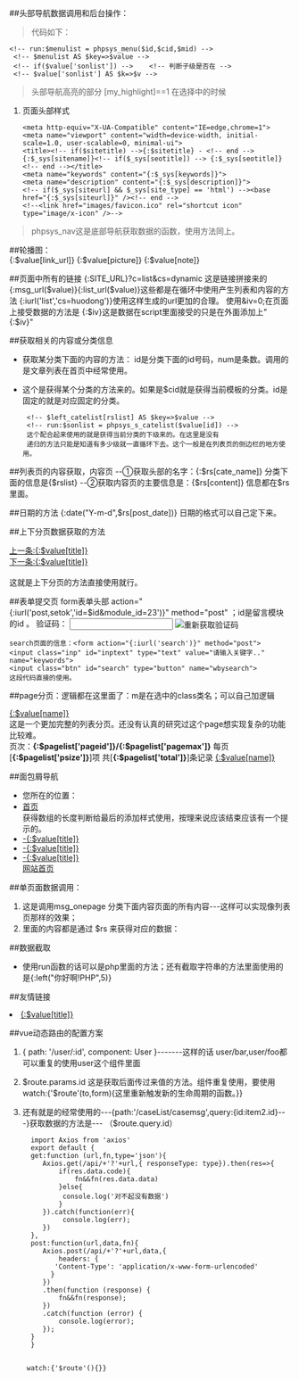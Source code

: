 ##头部导航数据调用和后台操作：
>代码如下：  
   
	<!-- run:$menulist = phpsys_menu($id,$cid,$mid) -->
     <!-- $menulist AS $key=>$value -->
	 <!-- if($value['sonlist']) -->    <!-- 判断子级是否在 -->
	 <!-- $value['sonlist'] AS $k=>$v -->
>头部导航高亮的部分  [my_highlight]==1 在选择中的时候

1.  页面头部样式

		<meta http-equiv="X-UA-Compatible" content="IE=edge,chrome=1">
		<meta name="viewport" content="width=device-width, initial-scale=1.0, user-scalable=0, minimal-ui">
		<title><!-- if($sitetitle) -->{:$sitetitle} - <!-- end -->{:$_sys[sitename]}<!-- if($_sys[seotitle]) --> {:$_sys[seotitle]}<!-- end --></title>
		<meta name="keywords" content="{:$_sys[keywords]}">
		<meta name="description" content="{:$_sys[description]}">
		<!-- if($_sys[siteurl] && $_sys[site_type] == 'html') --><base href="{:$_sys[siteurl]}" /><!-- end -->
		<!--<link href="images/favicon.ico" rel="shortcut icon" type="image/x-icon" />-->
>phpsys_nav这是底部导航获取数据的函数，使用方法同上。

##轮播图：
	<!-- run:$picplayer = phpsys("picplayer") -->   
	<!-- $picplayer[rslist] AS $key=>$value -->
    {:$value[link_url]}
    {:$value[picture]}
    {:$value[note]}
    <!--end--><!--run:unset($picplayer)-->

##页面中所有的链接
	{:SITE_URL}?c=list&cs=dynamic   这是链接拼接来的
    {:msg_url($value)}{:list_url($value)}这些都是在循环中使用产生列表和内容的方法
    {:iurl('list','cs=huodong')}使用这样生成的url更加的合理。
    使用&iv=0;在页面上接受数据的方法是 {:$iv}这是数据在script里面接受的只是在外面添加上"{:$iv}" 

##获取相关的内容或分类信息
-  获取某分类下面的内容的方法：<!--run:$newlist=phpsys_c_list(id,num)--> id是分类下面的id号码，num是条数。调用的是文章列表在首页中经常使用。
-  <!-- run:$left_catelist = phpsys_catelist(65,$cid) --> 这个是获得某个分类的方法来的。如果是$cid就是获得当前模板的分类。id是固定的就是对应固定的分类。

		<!-- $left_catelist[rslist] AS $key=>$value -->
    	<!-- run:$sonlist = phpsys_s_catelist($value[id]) -->	
		这个配合起来使用的就是获得当前分类的下级来的。在这里是没有
    	递归的方法只能是知道有多少级就一直循环下去。这个一般是在列表页的侧边栏的地方使用。

##列表页的内容获取，内容页
	 --①获取头部的名字：{:$rs[cate_name]}  分类下面的信息是{$rslist}
     --②获取内容页的主要信息是：{$rs[content]}  信息都在$rs里面。

##日期的方法
	{:date("Y-m-d",$rs[post_date])}	日期的格式可以自己定下来。

##上下分页数据获取的方法
	<!-- run:$np_list = phpsys_next_prev($rs[id],$rs[cate_id]) -->
	<!-- if($np_list) -->
        <!-- $np_list[prev] AS $key=>$value -->            
        <div class="pre_pages pull-left"><a href="{:msg_url($value)}">上一条:{:$value[title]}</a></div>
        <!-- end -->
        <!-- $np_list[next] AS $key=>$value -->
        <div class="next_pages pull-right"><a href="{:msg_url($value)}">下一条:{:$value[title]}</a></div>
        <!-- end -->
        <!-- end -->
        <!-- run:unset($np_list) -->  
	这就是上下分页的方法直接使用就行。

##表单提交页
	form表单头部 action="{:iurl('post,setok','id=$id&module_id=23')}" method="post" ；id是留言模块的id 。
    验证码：
	<input id="verifycode"  class="form_text_verifycode"  name="sys_check" type="text" maxlength="4" />
    <img src="{:iurl('login,codes')}"  onclick="ChangeCode()"  class="code_image" id="code"  align="absMiddle"  alt="重新获取验证码"  title="重新获取验证码" />
	
    search页面的信息：<form action="{:iurl('search')}" method="post">
    <input class="inp" id="inptext" type="text" value="请输入关键字.." name="keywords">
    <input class="btn" id="search" type="button" name="wbysearch">
    这段代码直接的使用。

##page分页：逻辑都在这里面了：m是在选中的class类名；可以自己加逻辑
	<div class='digg4'>
            <!-- $pagelist['rslist'] AS $key=>$value -->
            <a href="{:$value[url]}" class="current {:$value[status] ? 'm' : 'n'}">{:$value[name]}</a>
            <!-- end -->
         </div>
	这是一个更加完整的列表分页。还没有认真的研究过这个page想实现复杂的功能比较难。
	<div class='digg4'>
        	页次：<strong>{:$pagelist['pageid']}/{:$pagelist['pagemax']}</strong>
        	每页[<strong>{:$pagelist['psize']}</strong>]项  共[<strong>{:$pagelist['total']}</strong>]条记录
        	<!-- $pagelist['rslist'] AS $key=>$value -->
        	<a href="{:$value[url]}" class="current {:$value[status] ? 'm' : 'n'}">{:$value[name]}</a>
        	<!-- end -->
    	</div>

##面包屑导航
	<ul>
	<li>您所在的位置：</li>
	<li><a href="{:SITE_URL}">首页</a></li>
	<!--run:$i=0-->
	<!--run:$len=sizeof($leader)-->          获得数组的长度判断给最后的添加样式使用，按理来说应该结束应该有一个提示的。
	<!-- if($leader && is_array($leader)) -->
    <!-- $leader AS $key=>$value -->
        <!-- if($value[url]) -->
        <!--run:$i++-->
        	<!--if($i>=$len)-->
        	<li><a class="link" href="javascript:void(0);">-{:$value[title]}</a></li>
        	<!--else-->
        	<li><a href="{:$value[url]}">-{:$value[title]}</a></li>
        	<!--end-->
         <!-- else -->
         <li><a class="link" href="javascript:void(0);">-{:$value[title]}</a></li>
        <!-- end -->
    <!-- end -->
	<!-- else -->
	<a href="{:iurl('index')}">网站首页</a>
    <!-- end -->
       <!--run:unset($len)-->
    </ul>

##单页面数据调用：
1. 这是调用msg_onepage 分类下面内容页面的所有内容---这样可以实现像列表页那样的效果；
2. 里面的内容都是通过  $rs  来获得对应的数据：

##数据截取
- 使用run函数的话可以是php里面的方法；还有截取字符串的方法里面使用的是{:left("你好啊!PHP",5)}

##友情链接
		<!-- run:$homedata = phpsys("link") -->
		<!-- $homedata[rslist] AS $key=>$value -->
		<li><a href="{:msg_url($value)}" title="{:$value[title]}" target="_blank">{:$value[title]}</a></li>
		<!-- end -->
		<!-- run:unset($homedata) -->

##vue动态路由的配置方案
1. { path: '/user/:id', component: User }-------这样的话 user/bar,user/foo都可以重复的使用user这个组件里面
2. $route.params.id 这是获取后面传过来值的方法。组件重复使用，要使用watch:{'$route'(to,form){这里重新触发新的生命周期的函数。}}
3. 还有就是的经常使用的---{path:'/caseList/casemsg',query:{id:item2.id}---}获取数据的方法是--- （$route.query.id）

		 import Axios from 'axios'
	     export default {
		 get:function (url,fn,type='json'){
			Axios.get(/api/+'?'+url,{ responseType: type}).then(res=>{
				if(res.data.code){
					fn&&fn(res.data.data)
				}else{
				 console.log('对不起没有数据')
				}
			}).catch(function(err){
	        	 console.log(err);
	    	})
		 },
		 post:function(url,data,fn){
			Axios.post(/api/+'?'+url,data,{
				headers: {
	           'Content-Type': 'application/x-www-form-urlencoded'
	          }
			})
			.then(function (response) {
				fn&&fn(response);
	      	})
		    .catch(function (error) {
		        console.log(error);
		    });
		 }
	     }
	
	
	    watch:{'$route'(){}}
